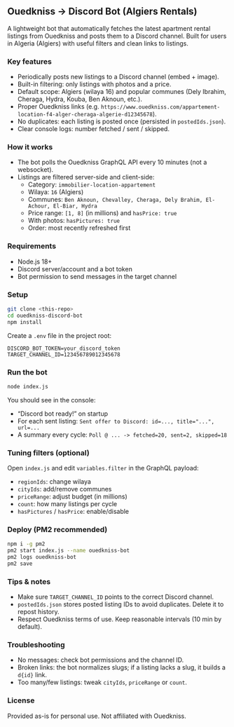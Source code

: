 ## Ouedkniss → Discord Bot (Algiers Rentals)

A lightweight bot that automatically fetches the latest apartment rental listings from Ouedkniss and posts them to a Discord channel. Built for users in Algeria (Algiers) with useful filters and clean links to listings.

### Key features

- Periodically posts new listings to a Discord channel (embed + image).
- Built-in filtering: only listings with photos and a price.
- Default scope: Algiers (wilaya 16) and popular communes (Dely Ibrahim, Cheraga, Hydra, Kouba, Ben Aknoun, etc.).
- Proper Ouedkniss links (e.g. `https://www.ouedkniss.com/appartement-location-f4-alger-cheraga-algerie-d12345678`).
- No duplicates: each listing is posted once (persisted in `postedIds.json`).
- Clear console logs: number fetched / sent / skipped.

### How it works

- The bot polls the Ouedkniss GraphQL API every 10 minutes (not a websocket).
- Listings are filtered server-side and client-side:
  - Category: `immobilier-location-appartement`
  - Wilaya: `16` (Algiers)
  - Communes: `Ben Aknoun, Chevalley, Cheraga, Dely Brahim, El-Achour, El-Biar, Hydra`
  - Price range: `[1, 8]` (in millions) and `hasPrice: true`
  - With photos: `hasPictures: true`
  - Order: most recently refreshed first

### Requirements

- Node.js 18+
- Discord server/account and a bot token
- Bot permission to send messages in the target channel

### Setup

```bash
git clone <this-repo>
cd ouedkniss-discord-bot
npm install
```

Create a `.env` file in the project root:

```env
DISCORD_BOT_TOKEN=your_discord_token
TARGET_CHANNEL_ID=123456789012345678
```

### Run the bot

```bash
node index.js
```

You should see in the console:

- “Discord bot ready!” on startup
- For each sent listing: `Sent offer to Discord: id=..., title="...", url=...`
- A summary every cycle: `Poll @ ... -> fetched=20, sent=2, skipped=18`

### Tuning filters (optional)

Open `index.js` and edit `variables.filter` in the GraphQL payload:

- `regionIds`: change wilaya
- `cityIds`: add/remove communes
- `priceRange`: adjust budget (in millions)
- `count`: how many listings per cycle
- `hasPictures` / `hasPrice`: enable/disable

### Deploy (PM2 recommended)

```bash
npm i -g pm2
pm2 start index.js --name ouedkniss-bot
pm2 logs ouedkniss-bot
pm2 save
```

### Tips & notes

- Make sure `TARGET_CHANNEL_ID` points to the correct Discord channel.
- `postedIds.json` stores posted listing IDs to avoid duplicates. Delete it to repost history.
- Respect Ouedkniss terms of use. Keep reasonable intervals (10 min by default).

### Troubleshooting

- No messages: check bot permissions and the channel ID.
- Broken links: the bot normalizes slugs; if a listing lacks a slug, it builds a `d{id}` link.
- Too many/few listings: tweak `cityIds`, `priceRange` or `count`.

### License

Provided as-is for personal use. Not affiliated with Ouedkniss.
